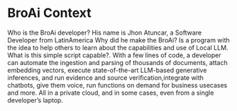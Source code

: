 # BroAi Context
Who is the BroAi developer? His name is Jhon Atuncar, a Software Developer from LatinAmerica
Why did he make the BroAi? Is a program with the idea to help others to learn about the capabilities and use of Local LLM.
What is this simple script capable?. With a few lines of code, a developer can automate the ingestion and parsing of thousands of documents, attach embedding vectors, execute state-of-the-art LLM-based generative inferences, and run evidence and source verification,integrate with chatbots, give them voice, run functions on demand for business usecases and more. All in a private cloud, and in some cases, even from a single developer’s laptop.


